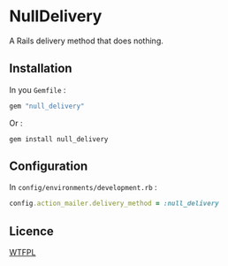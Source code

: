 # NullDelivery

A Rails delivery method that does nothing.

## Installation

In you `Gemfile` :

```ruby
gem "null_delivery"
```

Or :

```
gem install null_delivery
```

## Configuration

In `config/environments/development.rb` :

```ruby
config.action_mailer.delivery_method = :null_delivery
```

## Licence

[WTFPL](https://en.wikipedia.org/wiki/WTFPL)
